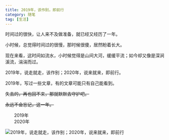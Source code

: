 ```yaml
---
title: 2019年，该作别，即前行
category: 随笔
tag: [生活]
---
```


时间过的很快，让人来不及做准备，就已经又经历了一年。<br>

小时候，总觉得时间过的很慢，那时候很傻，居然盼着长大。<br>

现在来看，这时间如流水，小时候觉得是山间大河，缓缓平流；如今却又像是深涧溪流，湍湍而过。<br>

2019年，说走就走，该作别；2020年，说来就来，即前行。<br>

2019年，写过一些文章，有的文章可能只有自己能看到。<br>

~~失去的，再也回不来，那就默默去守护吧。~~<br>

~~永远不会忘记，这一年。~~<br>

&emsp;&emsp;2019年<br>
&emsp;&emsp;2020年

![2019年，说走就走，该作别；2020年，说来就来，即前行](https://s2.ax1x.com/2020/01/05/lDaUte.png)